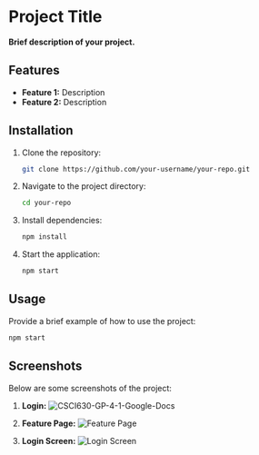 # Project Title

**Brief description of your project.**

## Features

- **Feature 1:** Description
- **Feature 2:** Description

## Installation

1. Clone the repository:

    ```bash
    git clone https://github.com/your-username/your-repo.git
    ```

2. Navigate to the project directory:

    ```bash
    cd your-repo
    ```

3. Install dependencies:

    ```bash
    npm install
    ```

4. Start the application:

    ```bash
    npm start
    ```

## Usage

Provide a brief example of how to use the project:

```bash
npm start
```

## Screenshots

Below are some screenshots of the project:

1. **Login:**
   ![CSCI630-GP-4-1-Google-Docs](https://github.com/user-attachments/assets/38da18b6-d6d9-4230-ad06-c07e3fcca3c4)


2. **Feature Page:**
   ![Feature Page](path/to/feature-page-screenshot.png)

3. **Login Screen:**
   ![Login Screen](path/to/login-screen-screenshot.png)



